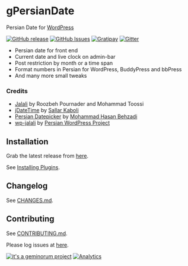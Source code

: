 # gPersianDate

Persian Date for [WordPress](https://wordpress.org/)

[![GitHub release](https://img.shields.io/github/release/geminorum/gpersiandate.svg?style=flat)](https://github.com/geminorum/gpersiandate/releases)
[![GitHub Issues](https://img.shields.io/github/issues/geminorum/gpersiandate.svg?style=flat)](https://github.com/geminorum/gpersiandate/issues)
[![Gratipay](http://img.shields.io/gratipay/geminorum.svg?style=flat)](https://gratipay.com/geminorum/)
[![Gitter](https://badges.gitter.im/Join%20Chat.svg)](https://gitter.im/geminorum/gpersiandate?utm_source=badge&utm_medium=badge&utm_campaign=pr-badge)

* Persian date for front end
* Current date and live clock on admin-bar
* Post restriction by month or a time span
* Format numbers in Persian for WordPress, BuddyPress and bbPress
* And many more small tweaks

### Credits
* [Jalali](http://www.farsiweb.info/jalali/jalali.c) by Roozbeh Pournader and Mohammad Toossi
* [jDateTime](https://github.com/sallar/jDateTime) by [Sallar Kaboli](http://sallar.me/projects/jdatetime/)
* [Persian Datepicker](https://github.com/behzadi/persianDatepicker) by [Mohammad Hasan Behzadi](https://github.com/behzadi)
* [wp-jalali](https://wordpress.org/plugins/wp-jalali/) by [Persian WordPress Project](http://wp-persian.com/)

## Installation
Grab the latest release from [here](https://github.com/geminorum/gpersiandate/releases).

See [Installing Plugins](http://codex.wordpress.org/Managing_Plugins#Installing_Plugins).

## Changelog
See [CHANGES.md](CHANGES.md).

## Contributing
See [CONTRIBUTING.md](CONTRIBUTING.md).

Please log issues at [here](https://github.com/geminorum/gpersiandate/issues).

[![it's a geminorum project](http://img.shields.io/badge/it's_a-geminorum_project-lightgrey.svg?style=flat)](http://geminorum.ir/)
[![Analytics](https://ga-beacon.appspot.com/UA-865830-4/gpersiandate/readme?pixel)](https://github.com/geminorum/gpersiandate)

